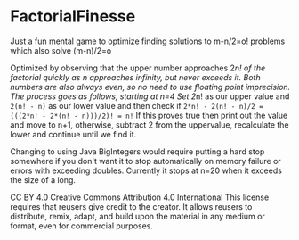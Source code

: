 # FactorialFinesse
Just a fun mental game to optimize finding solutions to m-n/2=o! problems which also solve (m-n)/2=o

Optimized by observing that the upper number approaches 2*n! of the factorial quickly as n approaches infinity, but never exceeds it.
Both numbers are also always even, so no need to use floating point imprecision.
The process goes as follows, starting at n=4
Set 2*n! as our upper value and `2(n! - n)` as our lower value and then check if `2*n! - 2(n! - n)/2 = (((2*n! - 2*(n! - n)))/2)! = n!`
If this proves true then print out the value and move to n+1,
otherwise, subtract 2 from the uppervalue, recalculate the lower and continue until we find it.

Changing to using Java BigIntegers would require putting a hard stop somewhere if you don't want it to stop automatically on memory failure or errors with exceeding doubles. Currently it stops at n=20 when it exceeds the size of a long.

CC BY 4.0
Creative Commons Attribution 4.0 International
This license requires that reusers give credit to the creator. It allows reusers to distribute, remix, adapt, and build upon the material in any medium or format, even for commercial purposes.
